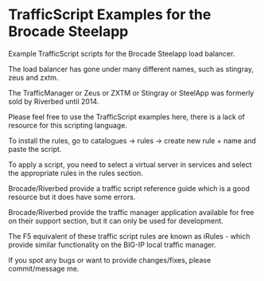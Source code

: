# TrafficScript Examples for the Brocade Steelapp

Example TrafficScript scripts for the Brocade Steelapp load balancer. 

The load balancer has gone under many different names, such as stingray, zeus and zxtm. 

The TrafficManager or Zeus or ZXTM or Stingray or SteelApp was formerly sold by Riverbed until 2014. 

Please feel free to use the TrafficScript examples here, there is a lack of resource for this scripting language.

To install the rules, go to catalogues -> rules -> create new rule + name and paste the script. 

To apply a script, you need to select a virtual server in services and select the appropriate rules in the rules section. 

Brocade/Riverbed provide a traffic script reference guide which is a good resource but it does have some errors. 

Brocade/Riverbed provide the traffic manager application available for free on their support section, but it can only be used for development.

The F5 equivalent of these traffic script rules are known as iRules - which provide similar functionality on the BIG-IP local traffic manager. 

If you spot any bugs or want to provide changes/fixes, please commit/message me.


